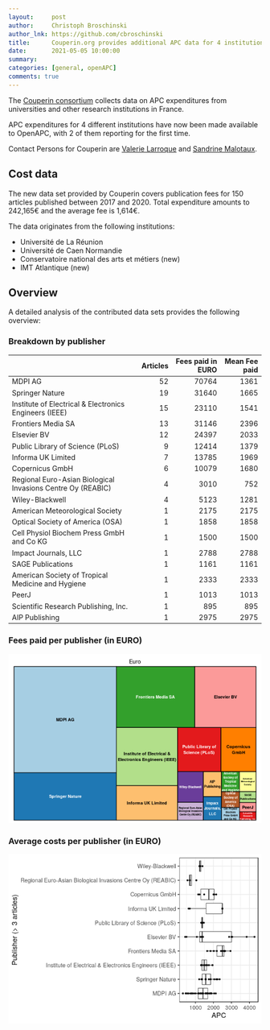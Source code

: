 ```yaml
---
layout:     post
author:     Christoph Broschinski
author_lnk: https://github.com/cbroschinski
title:      Couperin.org provides additional APC data for 4 institutions
date:       2021-05-05 10:00:00
summary:    
categories: [general, openAPC]
comments: true
---
```





The [Couperin consortium](https://couperin.org) collects data on APC expenditures from universities and other research institutions in France. 

APC expenditures for 4 different institutions have now been made available to OpenAPC, with 2 of them reporting for the first time.

Contact Persons for Couperin are [Valerie Larroque](mailto:valerie.larroque@couperin.org) and [Sandrine Malotaux](mailto:sandrine.malotaux@inp-toulouse.fr).

## Cost data



The new data set provided by Couperin covers publication fees for 150 articles published between 2017 and 2020. Total expenditure amounts to 242,165€ and the average fee is 1,614€.

The data originates from the following institutions:

- Université de La Réunion
- Université de Caen Normandie
- Conservatoire national des arts et métiers (new)
- IMT Atlantique (new)


## Overview

A detailed analysis of the contributed data sets provides the following overview:

### Breakdown by publisher


|                                                            | Articles| Fees paid in EURO| Mean Fee paid|
|:-----------------------------------------------------------|--------:|-----------------:|-------------:|
|MDPI AG                                                     |       52|             70764|          1361|
|Springer Nature                                             |       19|             31640|          1665|
|Institute of Electrical & Electronics Engineers (IEEE)      |       15|             23110|          1541|
|Frontiers Media SA                                          |       13|             31146|          2396|
|Elsevier BV                                                 |       12|             24397|          2033|
|Public Library of Science (PLoS)                            |        9|             12414|          1379|
|Informa UK Limited                                          |        7|             13785|          1969|
|Copernicus GmbH                                             |        6|             10079|          1680|
|Regional Euro-Asian Biological Invasions Centre Oy (REABIC) |        4|              3010|           752|
|Wiley-Blackwell                                             |        4|              5123|          1281|
|American Meteorological Society                             |        1|              2175|          2175|
|Optical Society of America (OSA)                            |        1|              1858|          1858|
|Cell Physiol Biochem Press GmbH and Co KG                   |        1|              1500|          1500|
|Impact Journals, LLC                                        |        1|              2788|          2788|
|SAGE Publications                                           |        1|              1161|          1161|
|American Society of Tropical Medicine and Hygiene           |        1|              2333|          2333|
|PeerJ                                                       |        1|              1013|          1013|
|Scientific Research Publishing, Inc.                        |        1|               895|           895|
|AIP Publishing                                              |        1|              2975|          2975|

### Fees paid per publisher (in EURO)

![plot of chunk tree_couperin_2021_05_05_full](/figure/tree_couperin_2021_05_05_full-1.png)

###  Average costs per publisher (in EURO)

![plot of chunk box_couperin_2021_05_05_publisher_full](/figure/box_couperin_2021_05_05_publisher_full-1.png)
